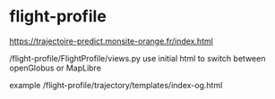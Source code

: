 # flight-profile

https://trajectoire-predict.monsite-orange.fr/index.html 

/flight-profile/FlightProfile/views.py
use initial html to switch between openGlobus or MapLibre

example
/flight-profile/trajectory/templates/index-og.html
